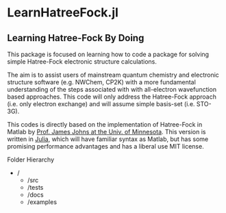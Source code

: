 # LearnHatreeFock.jl

## Learning Hatree-Fock By Doing

This package is focused on learning how to code a package for solving simple Hatree-Fock electronic structure calculations. 

The aim is to assist users of mainstream quantum chemistry and electronic structure software (e.g. NWChem, CP2K) with a more fundamental understanding of the steps associated with with all-electron wavefunction based approaches. This code will only address the Hatree-Fock approach (i.e. only electron exchange) and will assume simple basis-set (i.e. STO-3G). 

This codes is directly based on the implementation of Hatree-Fock in Matlab by [Prof. James Johns at the Univ. of Minnesota](http://www1.chem.umn.edu/groups/johns/index.html). This version is written in [Julia](https://julialang.org/), which will have familiar syntax as Matlab, but has some promising performance advantages and has a liberal use MIT license.


Folder Hierarchy
- /
  - /src
  - /tests
  - /docs
  - /examples  


